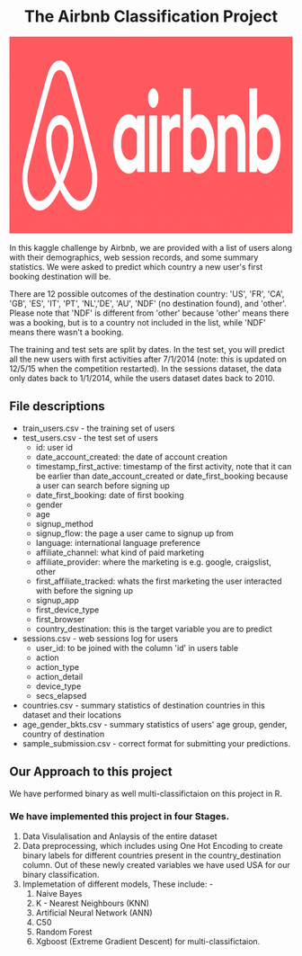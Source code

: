 # <div align="center">The Airbnb Classification Project</div>

<p align = "center"><img width="800" img height="350" src=https://github.com/siddh30/The-Airbnb-Classification-Project/blob/master/logo.jpg> </p>

In this kaggle challenge by Airbnb, we are provided with  a list of users along with their demographics, web session records, and some summary statistics. We were asked to predict which country a new user's first booking destination will be. 

There are 12 possible outcomes of the destination country: 'US', 'FR', 'CA', 'GB', 'ES', 'IT', 'PT', 'NL','DE', 'AU', 'NDF' (no destination found), and 'other'. Please note that 'NDF' is different from 'other' because 'other' means there was a booking, but is to a country not included in the list, while 'NDF' means there wasn't a booking.

The training and test sets are split by dates. In the test set, you will predict all the new users with first activities after 7/1/2014 (note: this is updated on 12/5/15 when the competition restarted). In the sessions dataset, the data only dates back to 1/1/2014, while the users dataset dates back to 2010. 

## File descriptions

* train_users.csv - the training set of users
* test_users.csv - the test set of users
  * id: user id
  * date_account_created: the date of account creation
  * timestamp_first_active: timestamp of the first activity, note that it can be earlier than date_account_created or date_first_booking because a user can search before signing up
  * date_first_booking: date of first booking
  * gender
  * age
  * signup_method
  * signup_flow: the page a user came to signup up from
  * language: international language preference
  * affiliate_channel: what kind of paid marketing
  * affiliate_provider: where the marketing is e.g. google, craigslist, other
  * first_affiliate_tracked: whats the first marketing the user interacted with before the signing up
  * signup_app
  * first_device_type
  * first_browser
  * country_destination: this is the target variable you are to predict
* sessions.csv - web sessions log for users
  * user_id: to be joined with the column 'id' in users table
  * action
  * action_type
  * action_detail
  * device_type
  * secs_elapsed
* countries.csv - summary statistics of destination countries in this dataset and their locations
* age_gender_bkts.csv - summary statistics of users' age group, gender, country of destination
* sample_submission.csv - correct format for submitting your predictions.

## Our Approach to this project
We have performed binary as well multi-classifictaion on this project in R.
### We have implemented this project in four Stages.
1. Data Visulalisation and Anlaysis of the entire dataset
2. Data preprocessing, which includes using One Hot Encoding to create binary labels for different countries present in the country_destination column.
Out of these newly created variables we have used USA for our binary classification.
3. Implemetation of different models, These include: -
   1) Naive Bayes
   2) K - Nearest Neighbours (KNN)
   3) Artificial Neural Network (ANN)
   4) C50
   5) Random Forest
   6) Xgboost (Extreme Gradient Descent) for multi-classifictaion.
